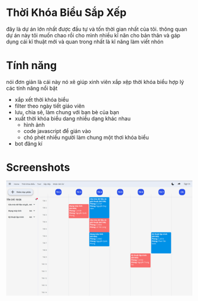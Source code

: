 # Thời Khóa Biểu Sắp Xếp

đây là dự án lớn nhất được đầu tự và tốn thời gian nhất của tôi.
thông quan dự án này tôi muốn chao rồi cho mình nhiều kĩ năn cho bản thân và gáp dụng cái kĩ thuật mới và quan trong nhất là kĩ năng làm viết nhón

# Tính năng

nói đơn giản là cái này nó xẽ giúp xinh viên xắp xệp thời khóa biểu hợp lý
các tính năng nổi bật
- xắp xết thời khóa biểu
- filter theo ngày tiết giáo viên
- lưu, chia sẻ, làm chung với bạn bè của bạn
- xuất thời khóa biểu dang nhiều dạng khác nhau
  - hình ảnh
  - code javascript để gián vào 
  - chó phét nhiều người làm chung một thơi khóa biểu
- bot đăng kí


# Screenshots

![](./public/images/able_img1.png)